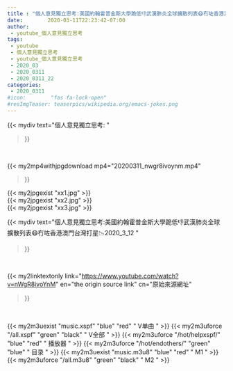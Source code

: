 ```yaml
---
title : "個人意見獨立思考:美國約翰霍普金斯大學跪低👎武漢肺炎全球擴散列表😷冇咗香港澳門台灣打星📉2020_3_12 "
date:        2020-03-11T22:23:42-07:00
author:
 - youtube_個人意見獨立思考
tags:
 - youtube
 - 個人意見獨立思考
 - youtube_個人意見獨立思考
 - 2020_03
 - 2020_0311
 - 2020_0311_22
categories:
 - 2020_0311
#icon:        "fas fa-lock-open"
#resImgTeaser: teaserpics/wikipedia.org/emacs-jokes.png
---
```


{{< mydiv text="個人意見獨立思考: "
>}}
<br>


{{< my2mp4withjpgdownload mp4="20200311_nwgr8ivoynm.mp4"
>}}

{{< my2jpgexist "xx1.jpg" >}}<br>
{{< my2jpgexist "xx2.jpg" >}}<br>
{{< my2jpgexist "xx3.jpg" >}}<br>



{{< mydiv text="個人意見獨立思考:美國約翰霍普金斯大學跪低👎武漢肺炎全球擴散列表😷冇咗香港澳門台灣打星📉2020_3_12 "
>}}
<br>

{{< my2linktextonly link="https://www.youtube.com/watch?v=nWgR8ivoYnM"
en="the origin source link" cn="原始來源網址"
>}}


<br>

{{< my2m3uexist "music.xspf"        "blue"   "red"    " V单曲 " >}} {{< my2m3uforce "/all.xspf"         "green"  "black"  " V全部 " >}} {{< my2m3uforce "/hot/helpxspf/"    "blue"   "red"    " 播放器 " >}} {{< my2m3uforce "/hot/endothers/"   "green"  "blue"   " 目录 " >}} {{< my2m3uexist "music.m3u8"        "blue"   "red"    " M1 " >}} {{< my2m3uforce "/all.m3u8"         "green"  "black"  " M2 " >}} 
